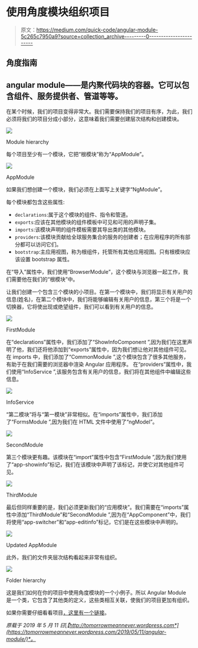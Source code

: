 # 使用角度模块组织项目

> 原文：<https://medium.com/quick-code/angular-module-5c265c7950a9?source=collection_archive---------0----------------------->

## 角度指南

## angular module——是内聚代码块的容器。它可以包含组件、服务提供者、管道等等。

在某个时候，我们的项目变得非常大。我们需要保持我们的项目有序，为此，我们必须将我们的项目分成小部分，这意味着我们需要创建层次结构和创建模块。

![](img/1595830c8e63df1cd186cce63a2bfc40.png)

Module hierarchy

每个项目至少有一个模块，它把“根模块”称为“AppModule”。

![](img/8f5f4baa959d04e78fed86d1fa9f4855.png)

AppModule

如果我们想创建一个模块，我们必须在上面写上关键字“NgModule”。

每个模块都包含这些属性:

*   `declarations`:属于这个模块的组件、指令和管道。
*   `exports`:应该在其他模块的组件模板中可见和可用的声明子集。
*   `imports`:该模块声明的组件模板需要其导出类的其他模块。
*   `providers`:该模块贡献给全球服务集合的服务的创建者；在应用程序的所有部分都可以访问它们。
*   `bootstrap`:主应用视图，称为根组件，托管所有其他应用视图。只有根模块应该设置 bootstrap 属性。

在“导入”属性中，我们使用“BrowserModule”，这个模块与浏览器一起工作，我们需要他在我们的“根模块”中。

让我们创建一个包含三个模块的小项目。在第一个模块中，我们将显示有关用户的信息(姓名)，在第二个模块中，我们将能够编辑有关用户的信息，第三个将是一个切换器，它将使出现或绝望组件，我们可以看到有关用户的信息。

![](img/cbba721f4b4b7c0929c2da8c3ab3a855.png)

FirstModule

在“declarations”属性中，我们添加了“ShowInfoComponent ”,因为我们在这里声明了他，我们还将他添加到“exports”属性中，因为我们想让他对其他组件可见。
在 imports 中，我们添加了“CommonModule ”,这个模块包含了很多其他服务，有助于在我们需要的浏览器中渲染 Angular 应用程序。
在“providers”属性中，我们使用“InfoService ”,该服务包含有关用户的信息，我们将在其他组件中编辑这些信息。

![](img/cd5dcab198c56affd6712ccf7f8f4bef.png)

InfoService

“第二模块”将与“第一模块”非常相似。在“imports”属性中，我们添加了“FormsModule ”,因为我们在 HTML 文件中使用了“ngModel”。

![](img/868a329f72edcb8dc0a22d16524b2e29.png)

SecondModule

第三个模块更有趣。该模块在“import”属性中包含“FirstModule ”,因为我们使用了“app-showinfo”标记，我们在该模块中声明了该标记，并使它对其他组件可见。

![](img/70eb5a3d2d755f34aec226bdfffc47d7.png)

ThirdModule

最后但同样重要的是，我们必须更新我们的“应用模块”。我们需要在“imports”属性中添加“ThirdModule”和“SecondModule ”,因为在“AppComponent”中，我们将使用“app-switcher”和“app-editinfo”标记，它们是在这些模块中声明的。

![](img/f16ff1f27f1f668b09ad551c45821f06.png)

Updated AppModule

此外，我们的文件夹层次结构看起来非常有组织。

![](img/758ca028965f669580d8319d1254a7c8.png)

Folder hierarchy

这是我们如何在你的项目中使用角度模块的一个小例子。所以 Angular Module 是一个类，它包含了其他类的定义，这些类相互关联，使我们的项目更加有组织。

如果你需要仔细看看项目[，这里有一个链接](https://github.com/8Tesla8/singleton-service-angular)。

*原载于 2019 年 5 月 11 日*[*【http://tomorrowmeannever.wordpress.com*](https://tomorrowmeannever.wordpress.com/2019/05/11/angular-module/)*。*